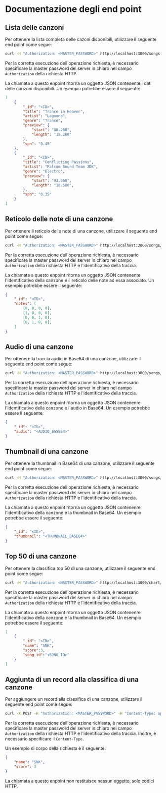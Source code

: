 # Documentazione degli end point


## Lista delle canzoni

Per ottenere la lista completa delle cazoni disponibili, utilizzare il seguente end point come segue:

```bash
curl -H "Authorization: <MASTER_PASSWORD>" http://localhost:3000/songs
```

Per la corretta esecuzione dell'operazione richiesta, è necessario specificare la master password del server in chiaro nel campo `Authorization` della richiesta HTTP.

La chiamata a questo enpoint ritorna un oggetto JSON contenente i dati delle canzoni disponibili. Un esempio potrebbe essere il seguente:

```json
[
    {
        "_id": "<ID>",
        "title": "Trance in Heaven",
        "artist": "Lagoona",
        "genre": "Trance",
        "preview": {
            "start": "88.260",
            "length": "15.260"
        },
        "spn": "0.45"
    },
    {
        "_id": "<ID>",
        "title": "Conflicting Passions",
        "artist": "Falcom Sound Team JDK",
        "genre": "Electro",
        "preview": {
            "start": "93.960",
            "length": "18.580",
        },
        "spn": "0.35"
    }
]
```

## Reticolo delle note di una canzone

Per ottenere il reticolo delle note di una canzone, utilizzare il seguente end point come segue:

```bash
curl -H "Authorization: <MASTER_PASSWORD>" http://localhost:3000/songs/<ID>/notes
```

Per la corretta esecuzione dell'operazione richiesta, è necessario specificare la master password del server in chiaro nel campo `Authorization` della richiesta HTTP e l'identificativo della traccia.

La chiamata a questo enpoint ritorna un oggetto JSON contenente l'identificativo della canzone e il reticolo delle note ad essa associato. Un esempio potrebbe essere il seguente:

```json
{
    "_id": "<ID>",
    "notes": [
        [0, 0, 0, 0],
        [1, 0, 0, 0],
        [0, 0, 1, 0],
        [0, 1, 0, 0],
    ]
}
```

## Audio di una canzone

Per ottenere la traccia audio in Base64 di una canzone, utilizzare il seguente end point come segue:

```bash
curl -H "Authorization: <MASTER_PASSWORD>" http://localhost:3000/songs/<ID>/audio
```

Per la corretta esecuzione dell'operazione richiesta, è necessario specificare la master password del server in chiaro nel campo `Authorization` della richiesta HTTP e l'identificativo della traccia.

La chiamata a questo enpoint ritorna un oggetto JSON contenenre l'identificativo della canzone e l'audio in Base64. Un esempio potrebbe essere il seguente:

```json
{
    "_id": "<ID>",
    "audio": "<AUDIO_BASE64>"
}
```

## Thumbnail di una canzone

Per ottenere la thumbnail in Base64 di una canzone, utilizzare il seguente end point come segue:

```bash
curl -H "Authorization: <MASTER_PASSWORD>" http://localhost:3000/songs/<ID>/thumbnail
```

Per la corretta esecuzione dell'operazione richiesta, è necessario specificare la master password del server in chiaro nel campo `Authorization` della richiesta HTTP e l'identificativo della traccia.

La chiamata a questo enpoint ritorna un oggetto JSON contenenre l'identificativo della canzone e la thumbnail in Base64. Un esempio potrebbe essere il seguente:

```json
{
    "_id": "<ID>",
    "thumbnail": "<THUMBNAIL_BASE64>"
}
```

## Top 50 di una canzone

Per ottenere la classifica top 50 di una canzone, utilizzare il seguente end point come segue:

```bash
curl -H "Authorization: <MASTER_PASSWORD>" http://localhost:3000/chart/<ID>
```

Per la corretta esecuzione dell'operazione richiesta, è necessario specificare la master password del server in chiaro nel campo `Authorization` della richiesta HTTP e l'identificativo della traccia.

La chiamata a questo enpoint ritorna un oggetto JSON contenenre l'identificativo della canzone e la thumbnail in Base64. Un esempio potrebbe essere il seguente:

```json
[
    {
        "_id": "<ID>",
        "name": "SNK",
        "score":3,
        "song_id":"<SONG_ID>"
    }
]
```

## Aggiunta di un record alla classifica di una canzone

Per aggiungere un record alla classifica di una canzone, utilizzare il seguente end point come segue:

```bash
curl -X POST -H "Authorization: <MASTER_PASSWORD>" -H "Content-Type: application/json" http://localhost:3000/chart/<ID> -d "<BODY>"
```

Per la corretta esecuzione dell'operazione richiesta, è necessario specificare la master password del server in chiaro nel campo `Authorization` della richiesta HTTP e l'identificativo della traccia. Inoltre, è necessario specificare il `Content-Type`.

Un esempio di corpo della richiesta è il seguente:

```json
{
    "name": "SNK",
    "score": 3
}
```

La chiamata a questo enpoint non restituisce nessun oggetto, solo codici HTTP.
